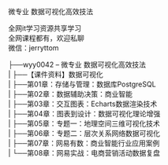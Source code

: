 微专业 数据可视化高效技法

全网it学习资源共享学习<br>全网课程都有，欢迎私聊<br>微信：jerryttom<br>

├──wyy0042 – 微专业 数据可视化高效技法<br> | ├──【课件资料】数据可视化<br> | ├──第01章：存储与管理：数据库PostgreSQL<br> | ├──第02章：数据辅助决策：商业智能<br> | ├──第03章：交互图表：Echarts数据渲染技术<br> | ├──第04章：图表到设计：数据可视化理论增强<br> | ├──第05章：专题一：地理空间三维可视化技术<br> | ├──第06章：专题二：层次关系网络数据可视化<br> | ├──第07章：网易有数：商业智能行业应用案例<br> | └──第08章：网易实战：电商营销活动数据复盘